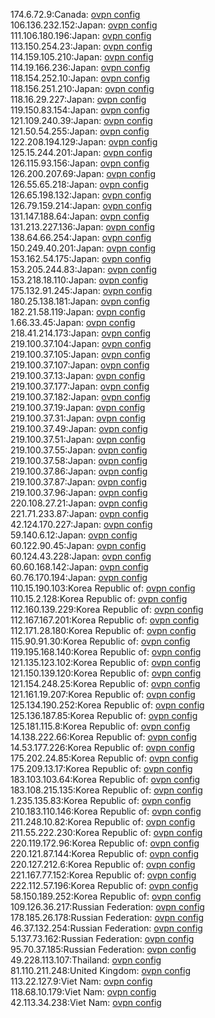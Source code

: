 174.6.72.9:Canada: [ovpn config](vpn/174_6_72_9.ovpn)  
106.136.232.152:Japan: [ovpn config](vpn/106_136_232_152.ovpn)  
111.106.180.196:Japan: [ovpn config](vpn/111_106_180_196.ovpn)  
113.150.254.23:Japan: [ovpn config](vpn/113_150_254_23.ovpn)  
114.159.105.210:Japan: [ovpn config](vpn/114_159_105_210.ovpn)  
114.19.166.236:Japan: [ovpn config](vpn/114_19_166_236.ovpn)  
118.154.252.10:Japan: [ovpn config](vpn/118_154_252_10.ovpn)  
118.156.251.210:Japan: [ovpn config](vpn/118_156_251_210.ovpn)  
118.16.29.227:Japan: [ovpn config](vpn/118_16_29_227.ovpn)  
119.150.83.154:Japan: [ovpn config](vpn/119_150_83_154.ovpn)  
121.109.240.39:Japan: [ovpn config](vpn/121_109_240_39.ovpn)  
121.50.54.255:Japan: [ovpn config](vpn/121_50_54_255.ovpn)  
122.208.194.129:Japan: [ovpn config](vpn/122_208_194_129.ovpn)  
125.15.244.201:Japan: [ovpn config](vpn/125_15_244_201.ovpn)  
126.115.93.156:Japan: [ovpn config](vpn/126_115_93_156.ovpn)  
126.200.207.69:Japan: [ovpn config](vpn/126_200_207_69.ovpn)  
126.55.65.218:Japan: [ovpn config](vpn/126_55_65_218.ovpn)  
126.65.198.132:Japan: [ovpn config](vpn/126_65_198_132.ovpn)  
126.79.159.214:Japan: [ovpn config](vpn/126_79_159_214.ovpn)  
131.147.188.64:Japan: [ovpn config](vpn/131_147_188_64.ovpn)  
131.213.227.136:Japan: [ovpn config](vpn/131_213_227_136.ovpn)  
138.64.66.254:Japan: [ovpn config](vpn/138_64_66_254.ovpn)  
150.249.40.201:Japan: [ovpn config](vpn/150_249_40_201.ovpn)  
153.162.54.175:Japan: [ovpn config](vpn/153_162_54_175.ovpn)  
153.205.244.83:Japan: [ovpn config](vpn/153_205_244_83.ovpn)  
153.218.18.110:Japan: [ovpn config](vpn/153_218_18_110.ovpn)  
175.132.91.245:Japan: [ovpn config](vpn/175_132_91_245.ovpn)  
180.25.138.181:Japan: [ovpn config](vpn/180_25_138_181.ovpn)  
182.21.58.119:Japan: [ovpn config](vpn/182_21_58_119.ovpn)  
1.66.33.45:Japan: [ovpn config](vpn/1_66_33_45.ovpn)  
218.41.214.173:Japan: [ovpn config](vpn/218_41_214_173.ovpn)  
219.100.37.104:Japan: [ovpn config](vpn/219_100_37_104.ovpn)  
219.100.37.105:Japan: [ovpn config](vpn/219_100_37_105.ovpn)  
219.100.37.107:Japan: [ovpn config](vpn/219_100_37_107.ovpn)  
219.100.37.13:Japan: [ovpn config](vpn/219_100_37_13.ovpn)  
219.100.37.177:Japan: [ovpn config](vpn/219_100_37_177.ovpn)  
219.100.37.182:Japan: [ovpn config](vpn/219_100_37_182.ovpn)  
219.100.37.19:Japan: [ovpn config](vpn/219_100_37_19.ovpn)  
219.100.37.31:Japan: [ovpn config](vpn/219_100_37_31.ovpn)  
219.100.37.49:Japan: [ovpn config](vpn/219_100_37_49.ovpn)  
219.100.37.51:Japan: [ovpn config](vpn/219_100_37_51.ovpn)  
219.100.37.55:Japan: [ovpn config](vpn/219_100_37_55.ovpn)  
219.100.37.58:Japan: [ovpn config](vpn/219_100_37_58.ovpn)  
219.100.37.86:Japan: [ovpn config](vpn/219_100_37_86.ovpn)  
219.100.37.87:Japan: [ovpn config](vpn/219_100_37_87.ovpn)  
219.100.37.96:Japan: [ovpn config](vpn/219_100_37_96.ovpn)  
220.108.27.21:Japan: [ovpn config](vpn/220_108_27_21.ovpn)  
221.71.233.87:Japan: [ovpn config](vpn/221_71_233_87.ovpn)  
42.124.170.227:Japan: [ovpn config](vpn/42_124_170_227.ovpn)  
59.140.6.12:Japan: [ovpn config](vpn/59_140_6_12.ovpn)  
60.122.90.45:Japan: [ovpn config](vpn/60_122_90_45.ovpn)  
60.124.43.228:Japan: [ovpn config](vpn/60_124_43_228.ovpn)  
60.60.168.142:Japan: [ovpn config](vpn/60_60_168_142.ovpn)  
60.76.170.194:Japan: [ovpn config](vpn/60_76_170_194.ovpn)  
110.15.190.103:Korea Republic of: [ovpn config](vpn/110_15_190_103.ovpn)  
110.15.2.128:Korea Republic of: [ovpn config](vpn/110_15_2_128.ovpn)  
112.160.139.229:Korea Republic of: [ovpn config](vpn/112_160_139_229.ovpn)  
112.167.167.201:Korea Republic of: [ovpn config](vpn/112_167_167_201.ovpn)  
112.171.28.180:Korea Republic of: [ovpn config](vpn/112_171_28_180.ovpn)  
115.90.91.30:Korea Republic of: [ovpn config](vpn/115_90_91_30.ovpn)  
119.195.168.140:Korea Republic of: [ovpn config](vpn/119_195_168_140.ovpn)  
121.135.123.102:Korea Republic of: [ovpn config](vpn/121_135_123_102.ovpn)  
121.150.139.120:Korea Republic of: [ovpn config](vpn/121_150_139_120.ovpn)  
121.154.248.25:Korea Republic of: [ovpn config](vpn/121_154_248_25.ovpn)  
121.161.19.207:Korea Republic of: [ovpn config](vpn/121_161_19_207.ovpn)  
125.134.190.252:Korea Republic of: [ovpn config](vpn/125_134_190_252.ovpn)  
125.136.187.85:Korea Republic of: [ovpn config](vpn/125_136_187_85.ovpn)  
125.181.115.8:Korea Republic of: [ovpn config](vpn/125_181_115_8.ovpn)  
14.138.222.66:Korea Republic of: [ovpn config](vpn/14_138_222_66.ovpn)  
14.53.177.226:Korea Republic of: [ovpn config](vpn/14_53_177_226.ovpn)  
175.202.24.85:Korea Republic of: [ovpn config](vpn/175_202_24_85.ovpn)  
175.209.13.17:Korea Republic of: [ovpn config](vpn/175_209_13_17.ovpn)  
183.103.103.64:Korea Republic of: [ovpn config](vpn/183_103_103_64.ovpn)  
183.108.215.135:Korea Republic of: [ovpn config](vpn/183_108_215_135.ovpn)  
1.235.135.83:Korea Republic of: [ovpn config](vpn/1_235_135_83.ovpn)  
210.183.110.146:Korea Republic of: [ovpn config](vpn/210_183_110_146.ovpn)  
211.248.10.82:Korea Republic of: [ovpn config](vpn/211_248_10_82.ovpn)  
211.55.222.230:Korea Republic of: [ovpn config](vpn/211_55_222_230.ovpn)  
220.119.172.96:Korea Republic of: [ovpn config](vpn/220_119_172_96.ovpn)  
220.121.87.144:Korea Republic of: [ovpn config](vpn/220_121_87_144.ovpn)  
220.127.212.6:Korea Republic of: [ovpn config](vpn/220_127_212_6.ovpn)  
221.167.77.152:Korea Republic of: [ovpn config](vpn/221_167_77_152.ovpn)  
222.112.57.196:Korea Republic of: [ovpn config](vpn/222_112_57_196.ovpn)  
58.150.189.252:Korea Republic of: [ovpn config](vpn/58_150_189_252.ovpn)  
109.126.36.217:Russian Federation: [ovpn config](vpn/109_126_36_217.ovpn)  
178.185.26.178:Russian Federation: [ovpn config](vpn/178_185_26_178.ovpn)  
46.37.132.254:Russian Federation: [ovpn config](vpn/46_37_132_254.ovpn)  
5.137.73.162:Russian Federation: [ovpn config](vpn/5_137_73_162.ovpn)  
95.70.37.185:Russian Federation: [ovpn config](vpn/95_70_37_185.ovpn)  
49.228.113.107:Thailand: [ovpn config](vpn/49_228_113_107.ovpn)  
81.110.211.248:United Kingdom: [ovpn config](vpn/81_110_211_248.ovpn)  
113.22.127.9:Viet Nam: [ovpn config](vpn/113_22_127_9.ovpn)  
118.68.10.179:Viet Nam: [ovpn config](vpn/118_68_10_179.ovpn)  
42.113.34.238:Viet Nam: [ovpn config](vpn/42_113_34_238.ovpn)  
